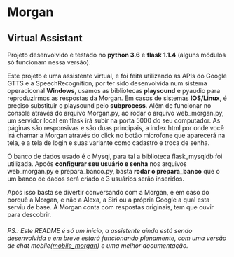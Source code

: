 # Morgan
## Virtual Assistant


Projeto desenvolvido e testado no **python 3.6** e **flask 1.1.4** (alguns módulos só funcionam nessa versão).

Este projeto é uma assistente virtual, e foi feita utilizando as APIs do Google GTTS e a SpeechRecognition, por ter sido desenvolvida num sistema operaciconal **Windows**, usamos as bibliotecas **playsound** e pyaudio para reproduzirmos as respostas da Morgan. Em casos de sistemas **IOS/Linux**, é preciso substituir o playsound pelo **subprocess**. 
Além de funcionar no console através do arquivo Morgan.py, ao rodar o arquivo web_morgan.py, um servidor local em flask irá subir na porta 5000 do seu computador. As páginas são responsivas e são duas principais, a index.html por onde você irá chamar a Morgan através do click no botão microfone que aparecerá na tela, e a tela de login e suas variante como cadastro e troca de senha.

O banco de dados usado é o Mysql, para tal a biblioteca flask_mysqldb foi utilizada. Apoós **configurar seu usuário e senha** nos arquivos web_morgan.py e prepara_banco.py, basta **rodar o prepara_banco** que o um banco de dados será criado e 3 usuários serão inseridos.

Após isso basta se divertir conversando com a Morgan, e em caso do porquê a Morgan, e não a Alexa, a Siri ou a própria Google a qual esta serviu de base. A Morgan conta com respostas originais, tem que ouvir para descobrir.

###### PS.: Este README é só um início, a assistente ainda está sendo desenvolvida e em breve estará funcionando plenamente, com uma versão de chat mobile([mobile_morgan](https://github.com/Murilo-I/mobile_morgan.git)) e uma melhor documentação.
